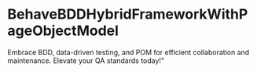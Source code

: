 # BehaveBDDHybridFrameworkWithPageObjectModel
Embrace BDD, data-driven testing, and POM for efficient collaboration and maintenance. Elevate your QA standards today!"
